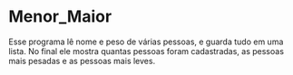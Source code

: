 # Menor_Maior
 Esse programa lê nome e peso de várias pessoas, e guarda tudo em uma lista. No final ele mostra quantas pessoas foram cadastradas, as pessoas mais pesadas e as pessoas mais leves.
